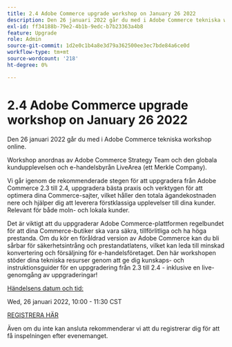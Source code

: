 ```yaml
---
title: 2.4 Adobe Commerce upgrade workshop on January 26 2022
description: Den 26 januari 2022 går du med i Adobe Commerce tekniska workshop online.
exl-id: ff34188b-79e2-4b1b-9edc-b7b23363a4b8
feature: Upgrade
role: Admin
source-git-commit: 1d2e0c1b4a8e3d79a362500ee3ec7bde84a6ce0d
workflow-type: tm+mt
source-wordcount: '218'
ht-degree: 0%

---
```


# 2.4 Adobe Commerce upgrade workshop on January 26 2022

Den 26 januari 2022 går du med i Adobe Commerce tekniska workshop online.

Workshop anordnas av Adobe Commerce Strategy Team och den globala kundupplevelsen och e-handelsbyrån LiveArea (ett Merkle Company).

Vi går igenom de rekommenderade stegen för att uppgradera från Adobe Commerce 2.3 till 2.4, uppgradera bästa praxis och verktygen för att optimera dina Commerce-sajter, vilket håller den totala ägandekostnaden nere och hjälper dig att leverera förstklassiga upplevelser till dina kunder. Relevant för både moln- och lokala kunder.

Det är viktigt att du uppgraderar Adobe Commerce-plattformen regelbundet för att dina Commerce-butiker ska vara säkra, tillförlitliga och ha höga prestanda. Om du kör en föråldrad version av Adobe Commerce kan du bli sårbar för säkerhetsintrång och prestandatlatens, vilket kan leda till minskad konvertering och försäljning för e-handelsföretaget. Den här workshopen stöder dina tekniska resurser genom att ge dig kunskaps- och instruktionsguider för en uppgradering från 2.3 till 2.4 - inklusive en live-genomgång av uppgraderingar!

<u>Händelsens datum och tid:</u>

Wed, 26 januari 2022, 10:00 - 11:30 CST

[REGISTRERA HÄR](https://register.gotowebinar.com/register/6951278956217776911)

Även om du inte kan ansluta rekommenderar vi att du registrerar dig för att få inspelningen efter evenemanget.
